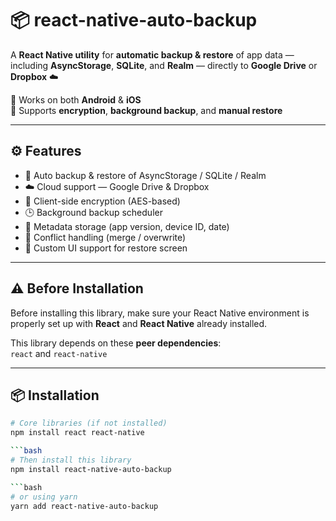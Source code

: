 # 📦 react-native-auto-backup

A **React Native utility** for **automatic backup & restore** of app data — including **AsyncStorage**, **SQLite**, and **Realm** — directly to **Google Drive** or **Dropbox** ☁️  

📲 Works on both **Android** & **iOS**  
🔐 Supports **encryption**, **background backup**, and **manual restore**

---

## ⚙️ Features

- 🔄 Auto backup & restore of AsyncStorage / SQLite / Realm  
- ☁️ Cloud support — Google Drive & Dropbox  
- 🔐 Client-side encryption (AES-based)  
- 🕒 Background backup scheduler  
- 📁 Metadata storage (app version, device ID, date)  
- 💬 Conflict handling (merge / overwrite)  
- 🎨 Custom UI support for restore screen  

---

## ⚠️ Before Installation

Before installing this library, make sure your React Native environment is properly set up with **React** and **React Native** already installed.

This library depends on these **peer dependencies**:  
`react` and `react-native`

---

## 📦 Installation

```bash
# Core libraries (if not installed)
npm install react react-native

```bash
# Then install this library
npm install react-native-auto-backup

```bash
# or using yarn
yarn add react-native-auto-backup

